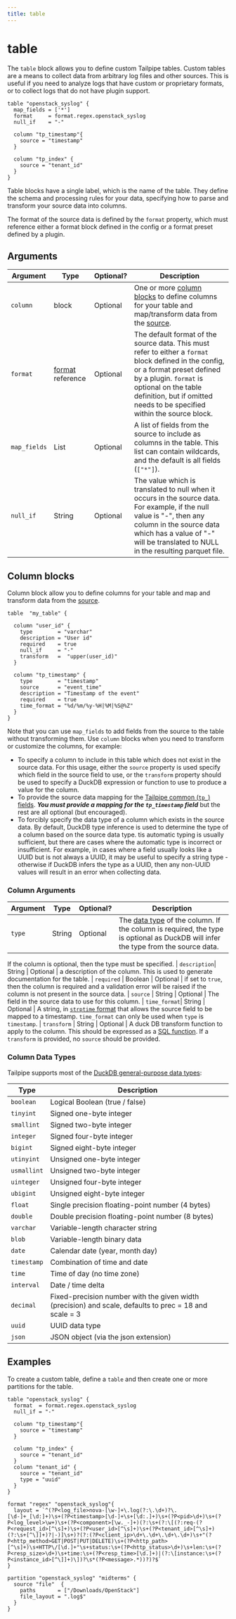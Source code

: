 ```yaml
---
title: table
---
```



# table

The `table` block allows you to define custom Tailpipe tables.  Custom tables are a means to collect data from arbitrary log files and other sources.  This is useful if you need to analyze logs that have custom or proprietary formats, or to collect logs that do not have plugin support.


```hcl
table "openstack_syslog" {
  map_fields = ['*']
  format     = format.regex.openstack_syslog
  null_if    = "-"

  column "tp_timestamp"{
    source = "timestamp"
  }

  column "tp_index" {
    source = "tenant_id"
  }
}
```


Table blocks have a single label, which is the name of the table. They define the schema and processing rules for your data, specifying how to parse and transform your source data into columns.

The format of the source data is defined by the `format` property, which must reference either a format block defined in the config or a format preset defined by a plugin.


## Arguments

| Argument     | Type     | Optional? | Description
|--------------|----------|-----------|-----------------
| `column`     | block    | Optional  | One or more [column blocks](#column-blocks) to define columns for your table and map/transform data from the [source](manage/partition#source).
| `format`     | [format](reference/format) reference | Optional  | The default format of the source data. This must refer to either a `format` block defined in the config, or a format preset defined by a plugin. `format` is optional on the table definition, but if omitted needs to be specified within the source block.
| `map_fields` | List     | Optional  | A list of fields from the source to include as columns in the table.  This list can contain wildcards, and the default is all fields (`["*"]`).
| `null_if`    | String   | Optional  | The value which is translated to null when it occurs in the source data. For example, if the null value is "-", then any column in the source data which has a value of "-" will be translated to NULL in the resulting parquet file.



## Column blocks
Column block allow you to define columns for your table and map and transform data from the [source](manage/partition#source). 

```hcl
table  "my_table" {

  column "user_id" {
    type        = "varchar"
    description = "User id"
    required    = true
    null_if     = "-"
    transform   =  "upper(user_id)"
  }

  column "tp_timestamp" {
    type        = "timestamp"
    source      = "event_time"
    description = "Timestamp of the event"
    required    = true
    time_format = "%d/%m/%y-%H|%M|%S@%Z"
  }
}
```

Note that you can use `map_fields` to add fields from the source to the table without transforming them.  Use `column` blocks when you need to transform or customize the columns, for example:

- To specify a column to include in this table which does not exist in the source data. 
For this usage, either the `source` property is used specify which field in the source field to use, or the `transform` property should be used to specify a DuckDB expression or function to use to produce a value for the column.
- To provide the source data mapping for the [Tailpipe common (`tp_`) fields](#common-fields). ***You must provide a mapping for the `tp_timestamp` field*** but the rest are all optional (but encouraged).
- To forcibly specify the data type of a column which exists in the source data. By default, DuckDB type inference is used to determine the type of a column based on the source data type.  tis automatic typing is usually sufficient, but there are cases where the automatic type is incorrect or insufficient. For example, in cases where a field usually looks like a UUID but is not always a UUID, it may be useful to specify a string type - otherwise if DuckDB infers the type as a UUID, then any non-UUID values will result in an error when collecting data.

### Column Arguments

| Argument     | Type     | Optional? | Description
|--------------|----------|-----------|-----------------
| `type`       | String   | Optional  | The [data type]() of the column. If the column is required, the type is optional as DuckDB will infer the type from the source data.
  If the column is optional, then the type must be specified.
| `description`| String   | Optional  | a description of the column. This is used to generate documentation for the table.
| `required`   | Boolean  | Optional  | if set to `true`, then the column is required and a validation error will be raised if the column is not present in the source data.
| `source`     | String   | Optional  | The field in the source data to use for this column.
| `time_format`| String   | Optional  | A string, in [`strptime` format](https://duckdb.org/docs/stable/sql/functions/dateformat.html#strptime-examples) that allows the source field to be mapped to a timestamp.  `time_format` can only be used when `type` is `timestamp`.
| `transform`     | String   | Optional  | A duck DB transform function to apply to the column. This should be expressed as a [SQL function](https://duckdb.org/docs/stable/sql/functions/overview.html). If a `transform` is provided, no `source` should be provided.

 


### Column Data Types

Tailpipe supports most of the [DuckDB general-purpose data types](https://duckdb.org/docs/stable/sql/data_types/overview.html#general-purpose-data-types):

| Type       | Description
|------------|---------------------------------
| `boolean`  | Logical Boolean (true / false)
| `tinyint`  | Signed one-byte integer
| `smallint` | Signed two-byte integer
| `integer`  | Signed four-byte integer
| `bigint`   | Signed eight-byte integer
| `utinyint` | Unsigned one-byte integer
| `usmallint`| Unsigned two-byte integer
| `uinteger` | Unsigned four-byte integer
| `ubigint`  | Unsigned eight-byte integer
| `float`    | Single precision floating-point number (4 bytes)
| `double`   | Double precision floating-point number (8 bytes)
| `varchar`  | Variable-length character string
| `blob`     | Variable-length binary data
| `date`     | Calendar date (year, month day)
| `timestamp`| Combination of time and date
| `time`     | Time of day (no time zone)
| `interval` | Date / time delta
| `decimal`  | Fixed-precision number with the given width (precision) and scale, defaults to prec = 18 and scale = 3
| `uuid`     | UUID data type
| `json`     | JSON object (via the json extension)



## Examples

To create a custom table, define a `table` and then create one or more partitions for the table.

```hcl
table "openstack_syslog" {
  format  = format.regex.openstack_syslog
  null_if = "-"

  column "tp_timestamp"{
    source = "timestamp"
  }

  column "tp_index" {
    source = "tenant_id"
  }
  column "tenant_id" {
    source = "tenant_id"
    type = "uuid"
  }
}

format "regex" "openstack_syslog"{
  layout = `^(?P<log_file>nova-[\w-]+\.log(?:\.\d+)?\.[\d-]+_[\d:]+)\s+(?P<timestamp>[\d-]+\s+[\d:.]+)\s+(?P<pid>\d+)\s+(?P<log_level>\w+)\s+(?P<component>[\w._-]+)(?:\s+(?:\[(?:req-(?P<request_id>[^\s]+)\s+(?P<user_id>[^\s]+)\s+(?P<tenant_id>[^\s]+)(?:\s+[^\]]+)?|-)]\s+)?(?:(?P<client_ip>\d+\.\d+\.\d+\.\d+)\s+"(?P<http_method>GET|POST|PUT|DELETE)\s+(?P<http_path>[^\s]+)\s+HTTP\/[\d.]+"\s+status:\s+(?P<http_status>\d+)\s+len:\s+(?P<resp_size>\d+)\s+time:\s+(?P<resp_time>[\d.]+)|(?:\[instance:\s+(?P<instance_id>[^\]]+)\])?\s*(?P<message>.*))?)?$`
}

partition "openstack_syslog" "midterms" {
  source "file"  {
    paths       = ["/Downloads/OpenStack"]
    file_layout = ".log$"
  }
}

```


